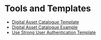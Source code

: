 # Tools and Templates

- [Digital Asset Catalogue Template](./digital-asset-catalogue-template.docx)
- [Digital Asset Catalogue Example](./digital-asset-catalogue-example.docx)
- [Use Strong User Authentication Template](./use-strong-user-authentication-template.docx)